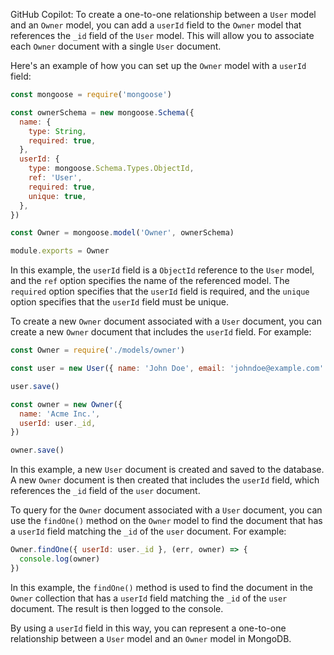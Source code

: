 GitHub Copilot: To create a one-to-one relationship between a `User` model and an `Owner` model, you can add a `userId` field to the `Owner` model that references the `_id` field of the `User` model. This will allow you to associate each `Owner` document with a single `User` document.

Here's an example of how you can set up the `Owner` model with a `userId` field:

```javascript
const mongoose = require('mongoose')

const ownerSchema = new mongoose.Schema({
  name: {
    type: String,
    required: true,
  },
  userId: {
    type: mongoose.Schema.Types.ObjectId,
    ref: 'User',
    required: true,
    unique: true,
  },
})

const Owner = mongoose.model('Owner', ownerSchema)

module.exports = Owner
```

In this example, the `userId` field is a `ObjectId` reference to the `User` model, and the `ref` option specifies the name of the referenced model. The `required` option specifies that the `userId` field is required, and the `unique` option specifies that the `userId` field must be unique.

To create a new `Owner` document associated with a `User` document, you can create a new `Owner` document that includes the `userId` field. For example:

```javascript
const Owner = require('./models/owner')

const user = new User({ name: 'John Doe', email: 'johndoe@example.com' })

user.save()

const owner = new Owner({
  name: 'Acme Inc.',
  userId: user._id,
})

owner.save()
```

In this example, a new `User` document is created and saved to the database. A new `Owner` document is then created that includes the `userId` field, which references the `_id` field of the `user` document.

To query for the `Owner` document associated with a `User` document, you can use the `findOne()` method on the `Owner` model to find the document that has a `userId` field matching the `_id` of the `user` document. For example:

```javascript
Owner.findOne({ userId: user._id }, (err, owner) => {
  console.log(owner)
})
```

In this example, the `findOne()` method is used to find the document in the `Owner` collection that has a `userId` field matching the `_id` of the `user` document. The result is then logged to the console.

By using a `userId` field in this way, you can represent a one-to-one relationship between a `User` model and an `Owner` model in MongoDB.

